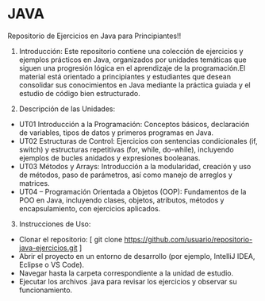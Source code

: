 # JAVA
Repositorio de Ejercicios en Java para Principiantes!!

1. Introducción:
Este repositorio contiene una colección de ejercicios y ejemplos prácticos en Java, organizados por unidades temáticas que siguen una progresión lógica en el aprendizaje de la programación.El material está orientado a principiantes y estudiantes que desean consolidar sus conocimientos en Java mediante la práctica guiada y el estudio de código bien estructurado.

2. Descripción de las Unidades:
- UT01 Introducción a la Programación:
  Conceptos básicos, declaración de variables, tipos de datos y primeros programas en Java.
- UT02 Estructuras de Control:
  Ejercicios con sentencias condicionales (if, switch) y estructuras repetitivas (for, while, 	do-while), incluyendo ejemplos de bucles anidados y expresiones booleanas.
- UT03 Métodos y Arrays:
  Introducción a la modularidad, creación y uso de métodos, paso de parámetros, así como manejo de arreglos y matrices.
- UT04 – Programación Orientada a Objetos (OOP):
  Fundamentos de la POO en Java, incluyendo clases, objetos, atributos, métodos y encapsulamiento, con ejercicios aplicados.

3. Instrucciones de Uso:
- Clonar el repositorio:
  [ git clone https://github.com/usuario/repositorio-java-ejercicios.git ]
- Abrir el proyecto en un entorno de desarrollo (por ejemplo, IntelliJ IDEA, Eclipse o VS Code).
- Navegar hasta la carpeta correspondiente a la unidad de estudio.
- Ejecutar los archivos .java para revisar los ejercicios y observar su funcionamiento.
